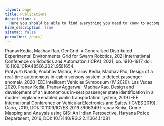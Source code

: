 ```yaml
---
layout: page
title: Publications
description: >
  Here you should be able to find everything you need to know to accomplish the most common tasks when blogging with Hydejack.
hide_description: true
sitemap: false
permalink: /docs/
---
```


Pranav Kedia, Madhav Rao, GenGrid: A Generalised Distributed Experimental Environmental Grid for Swarm Robotics, 2021 International Conference on Robotics and Automation (ICRA), 2021, pp. 1910-1917, doi: 10.1109/ICRA48506.2021.9561654.  
Pratyush Nandi, Anubhav Mishra, Pranav Kedia, Madhav Rao, Design of a real-time autonomous in-cabin sensory system to detect passenger anomaly, 2020 IEEE Intelligent Vehicles Symposium (IV 2020), Las Vegas, 2020.
Pranav Kedia, Pranav Aggarwal, Madhav Rao, Design and development of an autonomous in-seat passenger state identification in a modern vigilance enabled public transportation system, 2019 IEEE International Conference on Vehicular Electronics and Safety (ICVES 2019), Cairo, 2019,  DOI: 10.1109/ICVES.2019.8906349
Pranav Kedia, Crime Mapping and Analysis using GIS: An Indian Perspective, Haryana Police Department, 2016, DOI: 10.13140/RG.2.2.11064.14081
